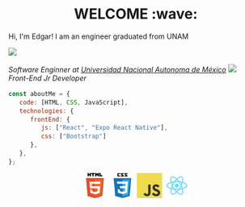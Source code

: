 <h1 align="center">WELCOME :wave:</h1>
<p align="left">
Hi, I'm Edgar! I am an engineer graduated from UNAM
</p>

<img src="[[https://media.giphy.com/media/fYSnHlufseco8Fh93Z/giphy.gif](https://github.com/EdgarHdzHdz17/EdgarHdzHdz17/issues/1#issue-1997646056)](https://github.com/EdgarHdzHdz17/EdgarHdzHdz17/assets/47467891/3c3ae104-4a09-463f-beb4-82a2ad30e095)"></br>

<p >	
	<em>Software Enginner at <a href="https://www.unam.mx/">Universidad Nacional Autonoma de México</a> 
	<img src="[https://media.giphy.com/media/fYSnHlufseco8Fh93Z/giphy.gif](https://github.com/EdgarHdzHdz17/EdgarHdzHdz17/issues/1#issue-1997646056)" width="30"></br>
	</em>
	<em>Front-End Jr Developer
	</em>
</p>

```javascript
const aboutMe = {
   code: [HTML, CSS, JavaScript],
   technologies: {
      frontEnd: {
         js: ["React", "Expo React Native"],
         css: ["Bootstrap"]
      },
   },
};
```

<p align="center">
<code><img height="50" src="https://raw.githubusercontent.com/github/explore/80688e429a7d4ef2fca1e82350fe8e3517d3494d/topics/html/html.png"></code>
<code><img height="50" src="https://raw.githubusercontent.com/github/explore/80688e429a7d4ef2fca1e82350fe8e3517d3494d/topics/css/css.png"></code>
<code><img height="50" src="https://raw.githubusercontent.com/github/explore/80688e429a7d4ef2fca1e82350fe8e3517d3494d/topics/javascript/javascript.png"></code>
<code><img height="50" src="https://raw.githubusercontent.com/github/explore/80688e429a7d4ef2fca1e82350fe8e3517d3494d/topics/react/react.png"></code>
</p>
